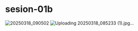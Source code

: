 # sesion-01b
![20250318_090502](https://github.com/user-attachments/assets/5ea54b31-adfa-494d-9d80-34de055ff31c)
![Uploading 20250318_085233 (1).jpg…]()
